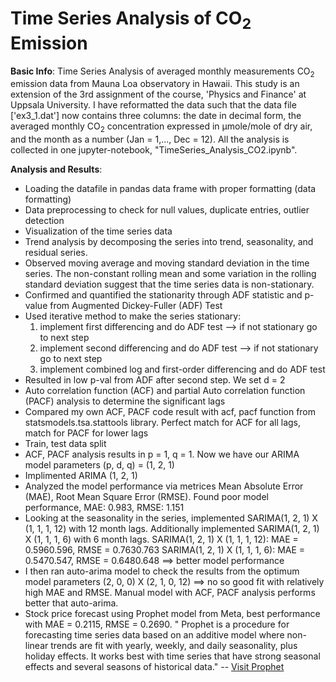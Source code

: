 # Time Series Analysis of CO<sub>2</sub> Emission

**Basic Info**:
Time Series Analysis of averaged monthly measurements CO<sub>2</sub> emission data from Mauna Loa observatory in Hawaii.
This study is an extension of the 3rd assignment of the course, 'Physics and Finance' at Uppsala University.
I have reformatted the data such that the data file ['ex3_1.dat'] now contains three columns: the date in decimal form, the averaged monthly CO<sub>2</sub> concentration expressed in μmole/mole of dry air, and the month as a number (Jan = 1,..., Dec = 12). All the analysis is collected in one jupyter-notebook, "TimeSeries_Analysis_CO2.ipynb".

**Analysis and Results**:
- Loading the datafile in pandas data frame with proper formatting (data formatting)
- Data preprocessing to check for null values, duplicate entries, outlier detection
- Visualization of the time series data
- Trend analysis by decomposing the series into trend, seasonality, and residual series.
- Observed moving average and moving standard deviation in the time series. The non-constant rolling mean and some variation in the rolling standard deviation suggest that the time series data is non-stationary.
- Confirmed and quantified the stationarity through ADF statistic and p-value from Augmented Dickey-Fuller (ADF) Test
- Used iterative method to make the series stationary:
    1. implement first differencing and do ADF test --> if not stationary go to next step
    2. implement second differencing and do ADF test --> if not stationary go to next step
    3. implement combined log and first-order differencing and do ADF test
- Resulted in low p-val from ADF after second step. We set d = 2
- Auto correlation function (ACF) and partial Auto correlation function (PACF) analysis to determine the significant lags
- Compared my own ACF, PACF code result with acf, pacf function from statsmodels.tsa.stattools library.
  Perfect match for ACF for all lags, match for PACF for lower lags
- Train, test data split
- ACF, PACF analysis results in p = 1, q = 1. Now we have our ARIMA model parameters (p, d, q) = (1, 2, 1)
- Implimented ARIMA (1, 2, 1)
- Analyzed the model performance via metrices Mean Absolute Error (MAE), Root Mean Square Error (RMSE).
  Found poor model performance, MAE: 0.983, RMSE: 1.151
- Looking at the seasonality in the series, implemented SARIMA(1, 2, 1) X (1, 1, 1, 12) with 12 month lags. Additionally implemented SARIMA(1, 2, 1) X (1, 1, 1, 6) with 6 month lags.
  SARIMA(1, 2, 1) X (1, 1, 1, 12): MAE = 0.5960.596, RMSE = 0.7630.763
  SARIMA(1, 2, 1) X (1, 1, 1, 6): MAE = 0.5470.547, RMSE = 0.6480.648 ==> better model performance
- I then ran auto-arima model to check the results from the optimum model parameters (2, 0, 0) X (2, 1, 0, 12) ==> no so good fit with relatively high MAE and RMSE.
  Manual model with ACF, PACF analysis performs better that auto-arima.
- Stock price forecast using Prophet model from Meta, best performance with MAE = 0.2115, RMSE = 0.2690.
" Prophet is a procedure for forecasting time series data based on an additive model where non-linear trends are fit with yearly, weekly, and daily seasonality, plus holiday effects. It works best with time series that have strong seasonal effects and several seasons of historical data." -- [Visit Prophet](https://facebook.github.io/prophet/)